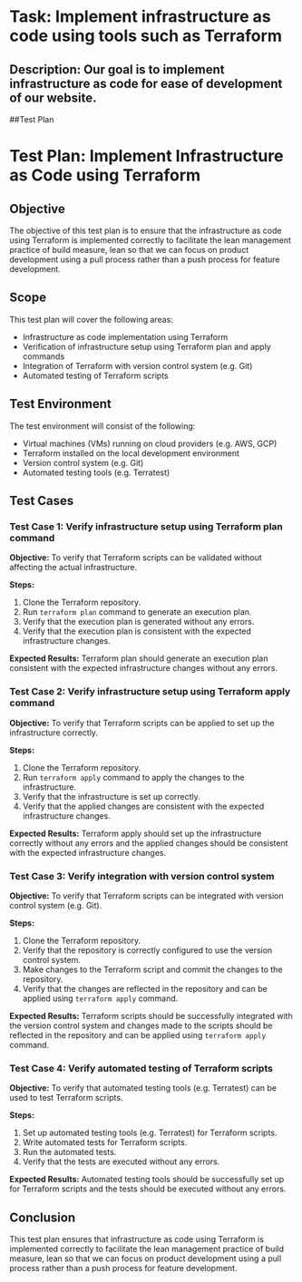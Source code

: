 # Task: Implement infrastructure as code using tools such as Terraform
## Description: Our goal is to implement infrastructure as code for ease of development of our website.
##Test Plan
# Test Plan: Implement Infrastructure as Code using Terraform

## Objective
The objective of this test plan is to ensure that the infrastructure as code using Terraform is implemented correctly to facilitate the lean management practice of build measure, lean so that we can focus on product development using a pull process rather than a push process for feature development.

## Scope
This test plan will cover the following areas:
- Infrastructure as code implementation using Terraform
- Verification of infrastructure setup using Terraform plan and apply commands
- Integration of Terraform with version control system (e.g. Git)
- Automated testing of Terraform scripts

## Test Environment
The test environment will consist of the following:
- Virtual machines (VMs) running on cloud providers (e.g. AWS, GCP)
- Terraform installed on the local development environment
- Version control system (e.g. Git)
- Automated testing tools (e.g. Terratest)

## Test Cases
### Test Case 1: Verify infrastructure setup using Terraform plan command
**Objective:** To verify that Terraform scripts can be validated without affecting the actual infrastructure.

**Steps:**
1. Clone the Terraform repository.
2. Run `terraform plan` command to generate an execution plan.
3. Verify that the execution plan is generated without any errors.
4. Verify that the execution plan is consistent with the expected infrastructure changes.

**Expected Results:** Terraform plan should generate an execution plan consistent with the expected infrastructure changes without any errors.

### Test Case 2: Verify infrastructure setup using Terraform apply command
**Objective:** To verify that Terraform scripts can be applied to set up the infrastructure correctly.

**Steps:**
1. Clone the Terraform repository.
2. Run `terraform apply` command to apply the changes to the infrastructure.
3. Verify that the infrastructure is set up correctly.
4. Verify that the applied changes are consistent with the expected infrastructure changes.

**Expected Results:** Terraform apply should set up the infrastructure correctly without any errors and the applied changes should be consistent with the expected infrastructure changes.

### Test Case 3: Verify integration with version control system
**Objective:** To verify that Terraform scripts can be integrated with version control system (e.g. Git).

**Steps:**
1. Clone the Terraform repository.
2. Verify that the repository is correctly configured to use the version control system.
3. Make changes to the Terraform script and commit the changes to the repository.
4. Verify that the changes are reflected in the repository and can be applied using `terraform apply` command.

**Expected Results:** Terraform scripts should be successfully integrated with the version control system and changes made to the scripts should be reflected in the repository and can be applied using `terraform apply` command.

### Test Case 4: Verify automated testing of Terraform scripts
**Objective:** To verify that automated testing tools (e.g. Terratest) can be used to test Terraform scripts.

**Steps:**
1. Set up automated testing tools (e.g. Terratest) for Terraform scripts.
2. Write automated tests for Terraform scripts.
3. Run the automated tests.
4. Verify that the tests are executed without any errors.

**Expected Results:** Automated testing tools should be successfully set up for Terraform scripts and the tests should be executed without any errors.

## Conclusion
This test plan ensures that infrastructure as code using Terraform is implemented correctly to facilitate the lean management practice of build measure, lean so that we can focus on product development using a pull process rather than a push process for feature development.

